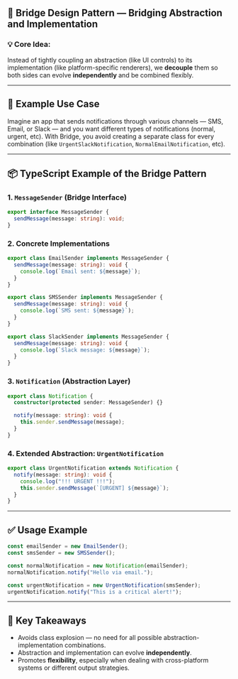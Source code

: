 ## 🧱 Bridge Design Pattern — Bridging Abstraction and Implementation

### 💡 Core Idea:

Instead of tightly coupling an abstraction (like UI controls) to its implementation (like platform-specific renderers), we **decouple** them so both sides can evolve **independently** and be combined flexibly.

---

## 📁 Example Use Case

Imagine an app that sends notifications through various channels — SMS, Email, or Slack — and you want different types of notifications (normal, urgent, etc). With Bridge, you avoid creating a separate class for every combination (like `UrgentSlackNotification`, `NormalEmailNotification`, etc).

---

## 📦 TypeScript Example of the Bridge Pattern

### 1. `MessageSender` (Bridge Interface)

```ts
export interface MessageSender {
  sendMessage(message: string): void;
}
```

### 2. Concrete Implementations

```ts
export class EmailSender implements MessageSender {
  sendMessage(message: string): void {
    console.log(`Email sent: ${message}`);
  }
}

export class SMSSender implements MessageSender {
  sendMessage(message: string): void {
    console.log(`SMS sent: ${message}`);
  }
}

export class SlackSender implements MessageSender {
  sendMessage(message: string): void {
    console.log(`Slack message: ${message}`);
  }
}
```

### 3. `Notification` (Abstraction Layer)

```ts
export class Notification {
  constructor(protected sender: MessageSender) {}

  notify(message: string): void {
    this.sender.sendMessage(message);
  }
}
```

### 4. Extended Abstraction: `UrgentNotification`

```ts
export class UrgentNotification extends Notification {
  notify(message: string): void {
    console.log("!!! URGENT !!!");
    this.sender.sendMessage(`[URGENT] ${message}`);
  }
}
```

---

## ✅ Usage Example

```ts
const emailSender = new EmailSender();
const smsSender = new SMSSender();

const normalNotification = new Notification(emailSender);
normalNotification.notify("Hello via email.");

const urgentNotification = new UrgentNotification(smsSender);
urgentNotification.notify("This is a critical alert!");
```

---

## 🧠 Key Takeaways

- Avoids class explosion — no need for all possible abstraction-implementation combinations.
- Abstraction and implementation can evolve **independently**.
- Promotes **flexibility**, especially when dealing with cross-platform systems or different output strategies.
